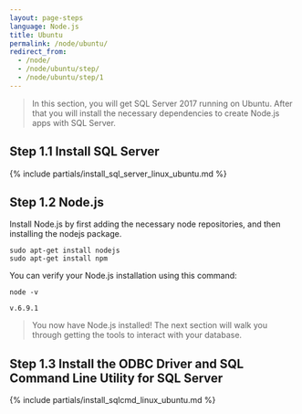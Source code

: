 ```yaml
---
layout: page-steps
language: Node.js
title: Ubuntu
permalink: /node/ubuntu/
redirect_from:
  - /node/
  - /node/ubuntu/step/
  - /node/ubuntu/step/1
---
```


> In this section, you will get SQL Server 2017 running on Ubuntu. After that you will install the necessary dependencies to create Node.js apps with SQL Server.

## Step 1.1 Install SQL Server
{% include partials/install_sql_server_linux_ubuntu.md %}

## Step 1.2 Node.js

Install Node.js by first adding the necessary node repositories, and then installing the nodejs package.

```terminal
sudo apt-get install nodejs
sudo apt-get install npm
```

You can verify your Node.js installation using this command:

```terminal
node -v
```

```results
v.6.9.1
```

> You now have Node.js installed! The next section will walk you through getting the tools to interact with your database.

## Step 1.3 Install the ODBC Driver and SQL Command Line Utility for SQL Server

{% include partials/install_sqlcmd_linux_ubuntu.md %}


